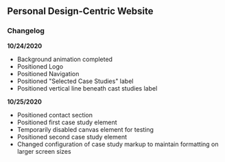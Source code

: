 ## Personal Design-Centric Website
### Changelog
**10/24/2020**
- Background animation completed
- Positioned Logo
- Positioned Navigation
- Positioned "Selected Case Studies" label
- Positioned vertical line beneath cast studies label<br>

**10/25/2020**
- Positioned contact section
- Positioned first case study element
- Temporarily disabled canvas element for testing
- Positioned second case study element
- Changed configuration of case study markup to maintain formatting on larger screen sizes

